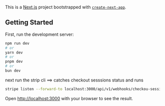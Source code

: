 This is a [Next.js](https://nextjs.org/) project bootstrapped with [`create-next-app`](https://github.com/vercel/next.js/tree/canary/packages/create-next-app).

## Getting Started

First, run the development server:

```bash
npm run dev
# or
yarn dev
# or
pnpm dev
# or
bun dev
```
next run the strip cli ==> catches checkout sesssions status and runs
```bash
stripe listen --forward-to localhost:3000/api/v1/webhooks/checkou-sessions
```

Open [http://localhost:3000](http://localhost:3000) with your browser to see the result.



